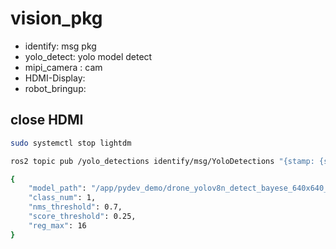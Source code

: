 # vision_pkg

- identify:  msg pkg
- yolo_detect: yolo model detect 
- mipi_camera : cam
- HDMI-Display: 
- robot_bringup: 

## close HDMI 
``` bash
sudo systemctl stop lightdm
```

```bash
ros2 topic pub /yolo_detections identify/msg/YoloDetections "{stamp: {sec: 123, nanosec: 456}, detections: [{target_name: 'person', confidence: 0.92, cx: 100, cy: 120, image_height: 480, image_width: 640, x_min: 80, y_min: 100, x_max: 120, y_max: 140}]}"

```

```bash
{
	"model_path": "/app/pydev_demo/drone_yolov8n_detect_bayese_640x640_nv12/drone_yolov8n_detect_bayese_640x640_nv12_modified.bin",
	"class_num": 1,
	"nms_threshold": 0.7,
	"score_threshold": 0.25,
	"reg_max": 16
}
```